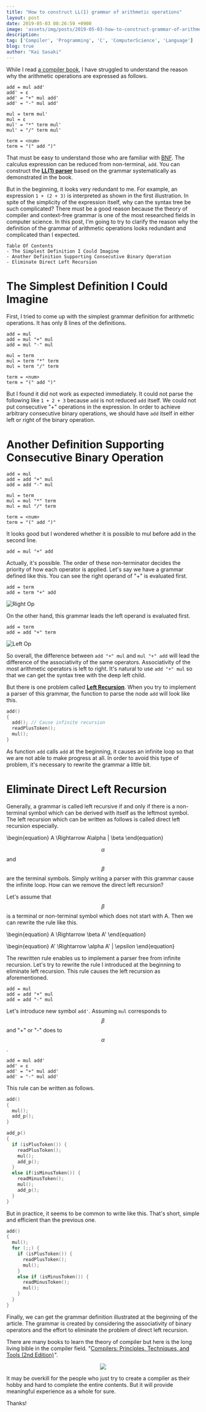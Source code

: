 ```yaml
---
title: "How to construct LL(1) grammar of arithmetic operations"
layout: post
date: 2019-05-03 08:26:59 +0900
image: 'assets/img/posts/2019-05-03-how-to-construct-grammar-of-arithmetic-operations/catch.png'
description:
tag: ['Compiler', 'Programming', 'C', 'ComputerScience', 'Language']
blog: true
author: "Kai Sasaki"
---
```


While I read [a compiler book](https://www.sigbus.info/compilerbook/), I have struggled to understand the reason why the arithmetic operations are expressed as follows.

```
add = mul add'
add' = ε
add' = "+" mul add'
add' = "-" mul add'

mul = term mul'
mul = ε
mul' = "*" term mul'
mul' = "/" term mul'

term = <num>
term = "(" add ")"
```

That must be easy to understand those who are familiar with [BNF](https://en.wikipedia.org/wiki/Backus%E2%80%93Naur_form). The calculus expression can be reduced from non-terminal, `add`. You can construct the [**LL(1) parser**](https://en.wikipedia.org/wiki/LL_parser) based on the grammar systematically as demonstrated in the book.

But in the beginning, it looks very redundant to me. For example, an expression `1 + (2 + 3)` is interpreted as shown in the first illustration. In spite of the simplicity of the expression itself, why can the syntax tree be such complicated? There must be a good reason because the theory of compiler and context-free grammar is one of the most researched fields in computer science. In this post, I'm going to try to clarify the reason why the definition of the grammar of arithmetic operations looks redundant and complicated than I expected.

```
Table Of Contents
- The Simplest Definition I Could Imagine
- Another Definition Supporting Consecutive Binary Operation
- Eliminate Direct Left Recursion
```

# The Simplest Definition I Could Imagine

First, I tried to come up with the simplest grammar definition for arithmetic operations. It has only 8 lines of the definitions.

```
add = mul
add = mul "+" mul
add = mul "-" mul

mul = term
mul = term "*" term
mul = term "/" term

term = <num>
term = "(" add ")"
```

But I found it did not work as expected immediately. It could not parse the following like `1 + 2 + 3` because `add` is not reduced `add` itself. We could not put consecutive "+" operations in the expression. In order to achieve arbitrary consecutive binary operations, we should have `add` itself in either left or right of the binary operation.

# Another Definition Supporting Consecutive Binary Operation

```
add = mul
add = add "+" mul
add = add "-" mul

mul = term
mul = mul "*" term
mul = mul "/" term

term = <num>
term = "(" add ")"
```

It looks good but I wondered whether it is possible to mul before add in the second line.

```
add = mul "+" add
```

Actually, it's possible. The order of these non-terminator decides the priority of how each operator is applied. Let's say we have a grammar defined like this. You can see the right operand of "+" is evaluated first.

```
add = term
add = term "+" add
```

![Right Op](assets/img/posts/2019-05-03-how-to-construct-grammar-of-arithmetic-operations/right-op.png)

On the other hand, this grammar leads the left operand is evaluated first.

```
add = term
add = add "+" term
```

![Left Op](assets/img/posts/2019-05-03-how-to-construct-grammar-of-arithmetic-operations/left-op.png)

So overall, the difference between `add "+" mul` and `mul "+" add` will lead the difference of the associativity of the same operators. Associativity of the most arithmetic operators is left to right. It's natural to use `add "+" mul` so that we can get the syntax tree with the deep left child.

But there is one problem called [**Left Recursion**](https://en.wikipedia.org/wiki/Left_recursion). When you try to implement a parser of this grammar, the function to parse the node `add` will look like this.

```c
add()
{
  add(); // Cause infinite recursion
  readPlusToken();
  mul();
}
```

As function `add` calls `add` at the beginning, it causes an infinite loop so that we are not able to make progress at all. In order to avoid this type of problem, it's necessary to rewrite the grammar a little bit.

# Eliminate Direct Left Recursion

Generally, a grammar is called left recursive if and only if there is a non-terminal symbol which can be derived with itself as the leftmost symbol. The left recursion which can be written as follows is called direct left recursion especially.

\begin{equation}
A \Rightarrow A\alpha | \beta
\end{equation}

$$\alpha$$ and $$\beta$$ are the terminal symbols. Simply writing a parser with this grammar cause the infinite loop. How can we remove the direct left recursion?

Let's assume that $$\beta$$ is a terminal or non-terminal symbol which does not start with A. Then we can rewrite the rule like this.

\begin{equation}
A \Rightarrow \beta A'
\end{equation}

\begin{equation}
A' \Rightarrow \alpha A' | \epsilon
\end{equation}

The rewritten rule enables us to implement a parser free from infinite recursion. Let's try to rewrite the rule I introduced at the beginning to eliminate left recursion. This rule causes the left recursion as aforementioned.

```
add = mul
add = add "+" mul
add = add "-" mul
```

Let's introduce new symbol `add'`. Assuming `mul` corresponds to $$\beta$$ and "+" or "-" does to $$\alpha$$.

```
add = mul add'
add' = ε
add' = "+" mul add'
add' = "-" mul add'
```

This rule can be written as follows.

```c
add()
{
  mul();
  add_p();
}

add_p()
{
  if (isPlusToken()) {
    readPlusToken();
    mul();
    add_p();
  }
  else if(isMinusToken()) {
    readMinusToken();
    mul();
    add_p();
  }
}
```

But in practice, it seems to be common to write like this. That's short, simple and efficient than the previous one.

```c
add()
{
  mul();
  for (;;) {
    if (isPlusToken()) {
      readPlusToken();
      mul();
    }
    else if (isMinusToken()) {
      readMinusToken();
      mul();
    }
  }
}
```

Finally, we can get the grammar definition illustrated at the beginning of the article. The grammar is created by considering the associativity of binary operators and the effort to eliminate the problem of direct left recursion.

There are many books to learn the theory of compiler but here is the long living bible in the compiler field. "<a target="_blank" href="https://www.amazon.com/gp/product/0321486811/ref=as_li_tl?ie=UTF8&camp=1789&creative=9325&creativeASIN=0321486811&linkCode=as2&tag=lewuathe-20&linkId=22493d16ccafebf44587e709dd3df8b3">Compilers: Principles, Techniques, and Tools (2nd Edition)</a><img src="//ir-na.amazon-adsystem.com/e/ir?t=lewuathe-20&l=am2&o=1&a=0321486811" width="1" height="1" border="0" alt="" style="border:none !important; margin:0px !important;" />".

<div style="text-align: center;">
<a target="_blank"  href="https://www.amazon.com/gp/product/0321486811/ref=as_li_tl?ie=UTF8&camp=1789&creative=9325&creativeASIN=0321486811&linkCode=as2&tag=lewuathe-20&linkId=a9b0ea97916f6b6f52ddcd1a36fbb524"><img border="0" src="//ws-na.amazon-adsystem.com/widgets/q?_encoding=UTF8&MarketPlace=US&ASIN=0321486811&ServiceVersion=20070822&ID=AsinImage&WS=1&Format=_SL250_&tag=lewuathe-20" ></a><img src="//ir-na.amazon-adsystem.com/e/ir?t=lewuathe-20&l=am2&o=1&a=0321486811" width="1" height="1" border="0" alt="" style="border:none !important; margin:0px !important;" />
</div>

It may be overkill for the people who just try to create a compiler as their hobby and hard to complete the entire contents. But it will provide meaningful experience as a whole for sure.

Thanks!